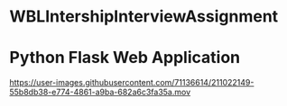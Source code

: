 # WBLIntershipInterviewAssignment
# Python Flask Web Application


https://user-images.githubusercontent.com/71136614/211022149-55b8db38-e774-4861-a9ba-682a6c3fa35a.mov

